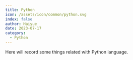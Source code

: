 ```yaml
---
title: Python
icon: /assets/icon/common/python.svg
index: false
author: Haiyue
date: 2023-07-17
category:
  - Python
---
```


Here will record some things related with Python language.